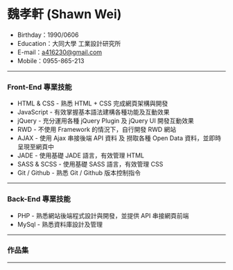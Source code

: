# 魏孝軒 (Shawn Wei)
- Birthday：1990/0606
- Education：大同大學 工業設計研究所
- E-mail：a416230@gmail.com
- Mobile：0955-865-213
<hr>

### Front-End 專業技能
- HTML & CSS - 熟悉 HTML + CSS 完成網頁架構與開發
- JavaScript - 有效掌握基本語法建構各種功能及互動效果
- jQuery - 充分運用各種 jQuery Plugin 及 jQuery UI 開發互動效果
- RWD - 不使用 Framework 的情況下，自行開發 RWD 網站
- AJAX - 使用 Ajax 串接後端 API 資料 及 撈取各種 Open Data 資料，並即時呈現至網頁中
- JADE - 使用基礎 JADE 語言，有效管理 HTML
- SASS & SCSS - 使用基礎 SASS 語言，有效管理 CSS
- Git / Github - 熟悉 Git / Github 版本控制指令
<hr>

### Back-End 專業技能
- PHP - 熟悉網站後端程式設計與開發，並提供 API 串接網頁前端
- MySql - 熟悉資料庫設計及管理
<hr>

### 作品集
<hr>
